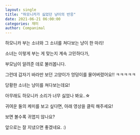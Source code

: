 ```yaml
---
layout: single
title: "하모니카가 싫었던 냥이의 반응"
date: 2021-06-21 06:00:00
categories: 재미
author: Companimal
---
```


하모니카 부는 소녀와 그 소녀를 쳐다보는 냥이 한 마리!

소녀는 이렇게 부는 게 맞는지 계속 고민하다가,

부모님이 알려준 데로 불러봅니다.

그런데 갑자기 바라만 보던 고양이가 엉덩이를 물어버렸어요!! ㅋㅋㅋㅋㅋ

당황한 소녀는 냥이를 쳐다보는데요!

아무래도 하모니카 소리가 너무 싫었나 봐요..☆

귀여운 둘의 케미를 보고 싶다면, 아래 영상을 클릭 해주세요!

보면 볼수록 귀엽지 않나요?

앞으로는 잘 지냈으면 좋겠네요. :)

